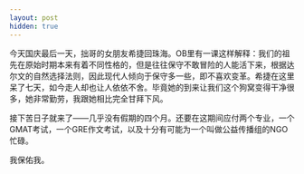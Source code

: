 ```yaml
---
layout: post
hidden: true
---
```

今天国庆最后一天，拙哥的女朋友希捷回珠海。OB里有一课这样解释：我们的祖先在原始时期本来有着不同性格的，但是往往保守不敢冒险的人能活下来，根据达尔文的自然选择法则，因此现代人倾向于保守多一些，即不喜欢变革。希捷在这里呆了七天，如今走人却也让人依依不舍。毕竟她的到来让我们这个狗窝变得干净很多，她非常勤劳，我跟她相比完全甘拜下风。

接下苦日子就来了——几乎没有假期的四个月。还要在这期间应付两个专业，一个GMAT考试，一个GRE作文考试，以及十分有可能为一个叫做公益传播组的NGO忙碌。

我保佑我。